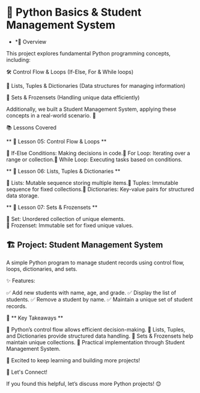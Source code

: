 # 📌 Python Basics & Student Management System

* *🚀 Overview 

This project explores fundamental Python programming concepts, including:

🛠️ Control Flow & Loops (If-Else, For & While loops)

📂 Lists, Tuples & Dictionaries (Data structures for managing information)

🎯 Sets & Frozensets (Handling unique data efficiently)

Additionally, we built a Student Management System, applying these concepts in a real-world scenario. 🏫

📚 Lessons Covered

** 📌 Lesson 05: Control Flow & Loops **

🔹 If-Else Conditions: Making decisions in code.🔹 For Loop: Iterating over a range or collection.🔹 While Loop: Executing tasks based on conditions.

** 📌 Lesson 06: Lists, Tuples & Dictionaries **

📌 Lists: Mutable sequence storing multiple items.📌 Tuples: Immutable sequence for fixed collections.📌 Dictionaries: Key-value pairs for structured data storage.

** 📌 Lesson 07: Sets & Frozensets **

🔹 Set: Unordered collection of unique elements.<br/>
🔹 Frozenset: Immutable set for fixed unique values.


## 🏗️ Project: Student Management System

A simple Python program to manage student records using control flow, loops, dictionaries, and sets.

✨ Features:

✅ Add new students with name, age, and grade.
✅ Display the list of students.
✅ Remove a student by name.
✅ Maintain a unique set of student records.

🎯 ** Key Takeaways ** 

🔹 Python’s control flow allows efficient decision-making.
🔹 Lists, Tuples, and Dictionaries provide structured data handling.
🔹 Sets & Frozensets help maintain unique collections.
🔹 Practical implementation through Student Management System.

🚀 Excited to keep learning and building more projects!

🔗 Let's Connect!

If you found this helpful, let’s discuss more Python projects! 😊
